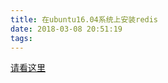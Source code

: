 ```yaml
---
title: 在ubuntu16.04系统上安装redis
date: 2018-03-08 20:51:19
tags:
---
```


[请看这里](https://www.digitalocean.com/community/tutorials/how-to-install-and-configure-redis-on-ubuntu-16-04)
